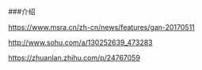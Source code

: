 ###介绍

https://www.msra.cn/zh-cn/news/features/gan-20170511

http://www.sohu.com/a/130252639_473283

https://zhuanlan.zhihu.com/p/24767059



